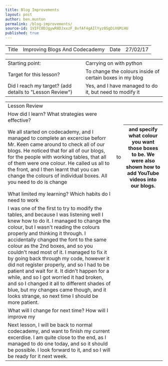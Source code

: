 ```yaml
---
title: Blog Improvements
layout: post
author: ben.munton
permalink: /blog-improvements/
source-id: 1VIFC0DJgywR8DJxxzF_8vfAf4gAIlYyz0SgDiX6MiHU
published: true
---
```

<table>
  <tr>
    <td>Title</td>
    <td>Improving Blogs And Codecademy</td>
    <td>Date</td>
    <td>27/02/17</td>
  </tr>
</table>


<table>
  <tr>
    <td>Starting point:</td>
    <td>Carrying on with python</td>
  </tr>
  <tr>
    <td>Target for this lesson?</td>
    <td>To change the colours inside of certain boxes in my blog</td>
  </tr>
  <tr>
    <td>Did I reach my target? 
(add details to "Lesson Review")</td>
    <td> Yes, and I have managed to do it, but need to modify it</td>
  </tr>
</table>


<table>
  <tr>
    <td>Lesson Review</td>
  </tr>
  <tr>
    <td>How did I learn? What strategies were effective? </td>
  </tr>
  <tr>
    <td>We all started on codecademy, and I managed to complete an excercise beforr Mr. Keen came around to check all of our blogs. He noticed that for all of our blogs, for the people with working tables, that all of them were one colour.  He called us all to the front, and I then learnt that you can change the colours of individual boxes. All you need to do is change <td> to <th> and specify what colour you want those boxes to be. We were also shown how to add YouTube videos into our blogs.</td>
  </tr>
  <tr>
    <td>What limited my learning? Which habits do I need to work </td>
  </tr>
  <tr>
    <td>I was one of the first to try to modify the tables, and because I was listening well I knew how to do it. I managed to change the colour, but I wasn't reading the colours properly and thinking it through. I accidentally changed the font to the same colour as the 2nd boxes, and so you couldn't read most of it. I managed to fix it by going back through my code, however it did not register properly, and so I had to be patient and wait for it. It didn't happen for a while, and so I got worried it had broken, and so I changed it all to different shades of blue, but my changes came though, and it looks strange, so next time I should be more patient.</td>
  </tr>
  <tr>
    <td>What will I change for next time? How will I improve my </td>
  </tr>
  <tr>
    <td>Next lesson, I will be back to normal codecademy, and want to finish my current excerdise. I am quite close to the end, as I managed to do one today, and so it should be possible. I look forward to it, and so I will be ready for it next week.
</td>
  </tr>
</table>


